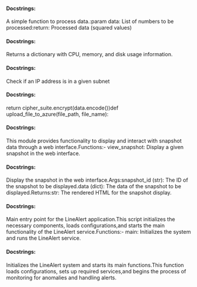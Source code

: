 #### Docstrings:

A simple function to process data.:param data: List of numbers to be processed:return: Processed data (squared values)

#### Docstrings:

Returns a dictionary with CPU, memory, and disk usage information.

#### Docstrings:

Check if an IP address is in a given subnet

#### Docstrings:

return cipher_suite.encrypt(data.encode())def upload_file_to_azure(file_path, file_name):

#### Docstrings:

This module provides functionality to display and interact with snapshot data through a web interface.Functions:- view_snapshot: Display a given snapshot in the web interface.

#### Docstrings:

Display the snapshot in the web interface.Args:snapshot_id (str): The ID of the snapshot to be displayed.data (dict): The data of the snapshot to be displayed.Returns:str: The rendered HTML for the snapshot display.

#### Docstrings:

Main entry point for the LineAlert application.This script initializes the necessary components, loads configurations,and starts the main functionality of the LineAlert service.Functions:- main: Initializes the system and runs the LineAlert service.

#### Docstrings:

Initializes the LineAlert system and starts its main functions.This function loads configurations, sets up required services,and begins the process of monitoring for anomalies and handling alerts.

